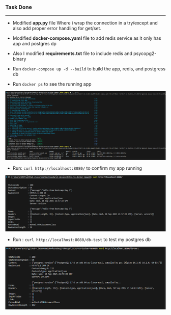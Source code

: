 ### **Task Done**
---
- Modified **app.py** file Where i wrap the connection in a try/except and also add proper error handling for get/set.

- Modified **docker-compose.yaml** file to add redis service as it only has app and postgres dp

- Also I modified **requirements.txt** file to include redis and psycopg2-binary

- Run `docker-compose up -d --build` to build the app, redis, and postgress db

- Run `docker ps` to see the running app

![](./images/dockerps%201.png)

- Run: `curl http://localhost:8080/` to confirm my app running

![curl app](./images/curl%20app.png)

- Run : `curl http://localhost:8080/db-test` to test my postgres db

![curl db](./images/curl%20db.png)